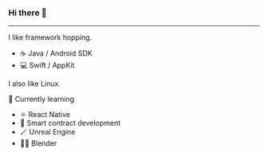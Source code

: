 ### Hi there 👋
---
I like framework hopping.
- ☕️ Java  / Android SDK
- 💻 Swift / AppKit

I also like Linux.

🌱 Currently learning
- ⚛  React Native
- 📜 Smart contract development
- 🪄 Unreal Engine
- 👨‍🍳 Blender


<!--
**flash76/flash76** is a ✨ _special_ ✨ repository because its `README.md` (this file) appears on your GitHub profile.

Here are some ideas to get you started:

- 🔭 I’m currently working on ...
- 🌱 I’m currently learning ...
- 👯 I’m looking to collaborate on ...
- 🤔 I’m looking for help with ...
- 💬 Ask me about ...
- 📫 How to reach me: ...
- 😄 Pronouns: ...
- ⚡ Fun fact: ...
-->
